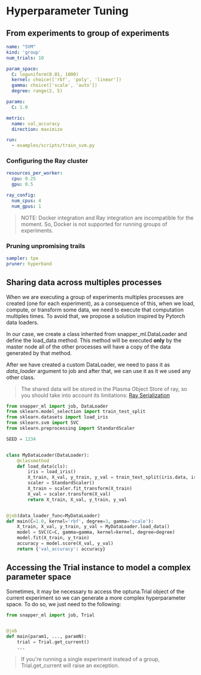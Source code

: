 # Hyperparameter Tuning


## From experiments to group of experiments

```yaml
name: "SVM"
kind: 'group'
num_trials: 10

param_space:
  C: loguniform(0.01, 1000)
  kernel: choice(['rbf', 'poly', 'linear'])
  gamma: choice(['scale', 'auto'])
  degree: range(2, 5)

params:
  C: 1.0

metric:
  name: val_accuracy
  direction: maximize

run:
  - examples/scripts/train_svm.py
```

### Configuring the Ray cluster

```yaml
resources_per_worker:
  cpu: 0.25
  gpu: 0.5

ray_config:
  num_cpus: 4
  num_gpus: 1
```

> NOTE: Docker integration and Ray integration are incompatible for the moment. So, Docker is not supported
for running groups of experiments.


### Pruning unpromising trails

```yaml
sampler: tpe
pruner: hyperband
```

## Sharing data across multiples processes

When we are executing a group of experiments multiples processes are created (one for each experiment),
as a consequence of this, when we load, compute, or transform some data, we need to execute that computation
multiples times. To avoid that, we propose a solution inspired by Pytorch data loaders.

In our case, we create a class inherited from snapper_ml.DataLoader and define the load_data method.
This method will be executed **only** by the master node all of the other processes will have a copy of the
data generated by that method.

After we have created a custom DataLoader, we need to pass it as *data_loader* argument to
job and after that, we can use it as it we used any other class.


> The shared data will be stored in the Plasma Object Store of ray, so you should take into account 
> its limitations: [Ray Serialization](https://docs.ray.io/en/latest/serialization.html)

```python
from snapper_ml import job, DataLoader
from sklearn.model_selection import train_test_split
from sklearn.datasets import load_iris
from sklearn.svm import SVC
from sklearn.preprocessing import StandardScaler

SEED = 1234


class MyDataLoader(DataLoader):
    @classmethod
    def load_data(cls):
        iris = load_iris()
        X_train, X_val, y_train, y_val = train_test_split(iris.data, iris.target, random_state=SEED)
        scaler = StandardScaler()
        X_train = scaler.fit_transform(X_train)
        X_val = scaler.transform(X_val)
        return X_train, X_val, y_train, y_val


@job(data_loader_func=MyDataLoader)
def main(C=1.0, kernel='rbf', degree=3, gamma='scale'):
    X_train, X_val, y_train, y_val = MyDataLoader.load_data()
    model = SVC(C=C, gamma=gamma, kernel=kernel, degree=degree)
    model.fit(X_train, y_train)
    accuracy = model.score(X_val, y_val)
    return {'val_accuracy': accuracy}

```


## Accessing the Trial instance to model a complex parameter space

Sometimes, it may be necessary to access the optuna.Trial object of the
current experiment so we can generate a more complex hyperparameter space.
To do so, we just need to the following:

```python
from snapper_ml import job, Trial


@job
def main(param1, ..., paramN):
    trial = Trial.get_current()
    ...
```

> If you're running a single experiment instead of a group, Trial.get_current will raise an exception.
